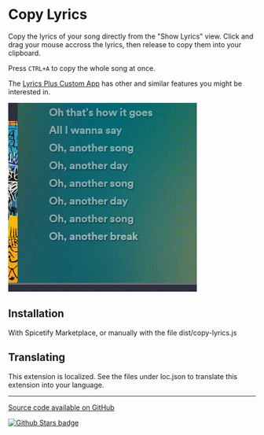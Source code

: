 # Copy Lyrics
 
Copy the lyrics of your song directly from the "Show Lyrics" view. Click and drag your mouse accross the lyrics, then release to copy them into your clipboard.

Press `CTRL+A` to copy the whole song at once.

The [Lyrics Plus Custom App](https://spicetify.app/docs/advanced-usage/custom-apps/#lyrics-plus) has other and similar features you might be interested in.

![Demo](https://github.com/Aimarekin/Aimarekins-Spicetify-Extensions/blob/main/copy-lyrics/assets/demo.gif?raw=true)

## Installation
With Spicetify Marketplace, or manually with the file dist/copy-lyrics.js

## Translating
This extension is localized. See the files under loc.json to translate this extension into your language.

---

[Source code available on GitHub](https://github.com/Aimarekin/Aimarekins-Spicetify-Extensions/tree/main/copy-lyrics)

[![Github Stars badge](https://img.shields.io/github/stars/Aimarekin/Aimarekins-Spicetify-Extensions?logo=github&style=social)](https://github.com/Aimarekin/Aimarekins-Spicetify-Extensions)
